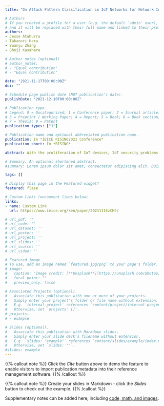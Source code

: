 ```yaml
---
title: "On Attack Pattern Classification in IoT Networks for Network Intrusion Detection Systems"

# Authors
# If you created a profile for a user (e.g. the default `admin` user), write the username (folder name) here 
# and it will be replaced with their full name and linked to their profile.
authors:
- Jesse Atuhurra
- Takanori Hara
- Yuanyu Zhang
- Shoji Kasahara

# Author notes (optional)
# author_notes:
# - "Equal contribution"
# - "Equal contribution"

date: "2021-11-17T00:00:00Z"
doi: ""

# Schedule page publish date (NOT publication's date).
publishDate: "2021-12-10T00:00:00Z"

# Publication type.
# Legend: 0 = Uncategorized; 1 = Conference paper; 2 = Journal article;
# 3 = Preprint / Working Paper; 4 = Report; 5 = Book; 6 = Book section;
# 7 = Thesis; 8 = Patent
publication_types: ["1"]

# Publication name and optional abbreviated publication name.
publication: In *IEICE RISING2021 Conference*
publication_short: In *RISING*

abstract: With the proliferation of IoT devices, IoT security problems arise. To protect heterogeneous connected devices in IoT networks against cyber-attacks and various attack patterns by intruders, many researchers have introduced network intrusion detection systems (NIDSs) which are based on machine learning techniques. An NIDS in IoT networks must maintain the appropriate security level despite the limited computational resources. To address the limitation, we propose a classification method for detecting the attacks by intruders to realize the NIDS designed for IoT networks. Through numerical experiments using a realistic botnet dataset in IoT networks with imbalanced class distribution,we demonstrate that the proposed classification yields high area under the receiver operating characteristics curve (AUC) score as well as balances the high accuracy with low false-positive rate, with the help of the synthetic minority over-sampling technique (SMOTE).

# Summary. An optional shortened abstract.
#summary: Lorem ipsum dolor sit amet, consectetur adipiscing elit. Duis posuere tellus ac convallis placerat. Proin tincidunt magna sed ex sollicitudin condimentum.

tags: []

# Display this page in the Featured widget?
featured: flase

# Custom links (uncomment lines below)
links:
- name: Custom Link
  url: https://www.ieice.org/ken/paper/20211116zCHE/

# url_pdf: ''
# url_code: ''
# url_dataset: ''
# url_poster: ''
# url_project: ''
# url_slides: ''
# url_source: ''
# url_video: ''

# Featured image
# To use, add an image named `featured.jpg/png` to your page's folder. 
# image:
#   caption: 'Image credit: [**Unsplash**](https://unsplash.com/photos/pLCdAaMFLTE)'
#   focal_point: ""
#   preview_only: false

# Associated Projects (optional).
#   Associate this publication with one or more of your projects.
#   Simply enter your project's folder or file name without extension.
#   E.g. `internal-project` references `content/project/internal-project/index.md`.
#   Otherwise, set `projects: []`.
# projects:
# - example

# Slides (optional).
#   Associate this publication with Markdown slides.
#   Simply enter your slide deck's filename without extension.
#   E.g. `slides: "example"` references `content/slides/example/index.md`.
#   Otherwise, set `slides: ""`.
#slides: example
---
```


{{% callout note %}}
Click the *Cite* button above to demo the feature to enable visitors to import publication metadata into their reference management software.
{{% /callout %}}

{{% callout note %}}
Create your slides in Markdown - click the *Slides* button to check out the example.
{{% /callout %}}

Supplementary notes can be added here, including [code, math, and images](https://wowchemy.com/docs/writing-markdown-latex/).
